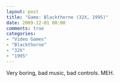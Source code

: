 ```yaml
---
layout: post
title: "Game: Blackthorne (32X, 1995)"
date: 2009-12-01 00:00
comments: true
categories:
- "Video Games"
- "Blackthorne"
- "32X"
- "1995"
---
```


Very boring, bad music, bad controls. MEH.    
